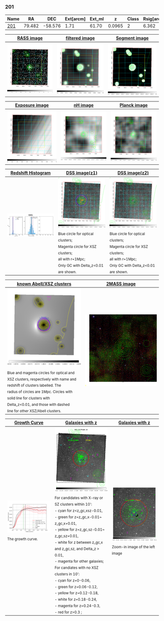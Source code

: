 <div STYLE="page-break-after: always;"></div>

### 201

|Name          |RA          |DEC      | Ext[arcm] | Ext_ml | z    | Class| Rsig[arcmin] | CRsig[c/s] | CR500[c/s] | R500[Mpc] |L500[erg/s]|F500[erg/s/cm^2]| M500[Msun]|Tx[keV]|beta|GC(XSZ,Delta_z<0.01)| GC(OPT,Delta_z<0.01)|GC|alias|
|--------------|------------|------------|---|---|-----------|--------|------|------|----|----|----|----|----|----|----|----|----|----|---|
|[201](script/201.md)     | 79.482       | -58.576       | 1.71    | 61.70   | 0.0965 | 2   | 6.362 |0.131 |0.135 |0.810 |6.101e+43 |2.597e-12 |1.658e+14 |3.014 |3.000 |Tar, |Wen, |Tar, |t041|

|[RASS image](../image/201/201_img.pdf)|[filtered image](../image/201/201_fil.pdf)|[Segment image](../image/201/201_seg.pdf)|
|-------------------|--------------------|-------------------|
| <img src="../image/201/201_img.png" width="300">  | <img src="../image/201/201_fil.png" width="300">   | <img src="../image/201/201_seg.png" width="300">  |

|[Exposure image](../image/201/201_mex.pdf)| [nH image](../image/201/201_nh.pdf)| [Planck image](../image/201/201_p.pdf)|
|-------------------|--------------------|-------------------|
|<img src="../image/201/201_mex.png" width="300">   | <img src="../image/201/201_nh.png" width="300">    | <img src="../image/201/201_p.png" width="300"> |

|[Redshift Histogram](../image/201/201_zg.pdf) | [DSS image(z1)](../image/201/201_dss_z1.pdf)      |  [DSS image(z2)](../image/201/201_dss_z2.pdf)    |
|-------------------|--------------------|-------------------|
|<img src="../image/201/201_zg.png" width="300"> |<img src="../image/201/201_dss_z1.png" width="300"> <sub><br>Blue circle for optical clusters; <br>Magenta circle for XSZ clusters; <br>all with r=1Mpc; <br>Only GC with Delta_z<0.01 are shown. </sub>| <img src="../image/201/201_dss_z2.png" width="300"><sub><br>Blue circle for optical clusters; <br>Magenta circle for XSZ clusters; <br>all with r=1Mpc; <br>Only GC with Delta_z<0.01 are shown. </sub> |

|[known Abell/XSZ clusters](../image/201/201_m.pdf) | [2MASS image](../image/201/201_2mass.pdf)      |
|-------------------|-------------------|
|<img src=../image/201/201_m.png width="300"> <sub><br>Blue and magenta circles for optical and <br>XSZ clusters, respectively with name and <br>redshift of clusters labelled. The <br>radius of circles are 1Mpc. Circles with <br>solid line for clusters with <br>Delta_z<0.01, and those with dashed <br>line for other XSZ/Abell clusters.        </sub>|<img src="../image/201/201_2mass.png" width="300">  |

|[Growth Curve](../image/201/201_gca_all.png) |[Galaxies with z](../image/201/201_opt_ned.pdf) |[Galaxies with z](../image/201/201_opt_ned_zoom.pdf) |
|-------------------|-------------------|-------------------|
| <img src="../image/201/201_gca_all.png" width="300"> <sub><br>The growth curve.</sub>| <img src=../image/201/201_opt_ned.png width="300"> <br><sub> For candidates with X-ray or SZ clusters within 10': <br> - cyan for z<z_gc,xsz-0.01, <br> - green for z=z_gc,x-0.01~ z_gc,x+0.01, <br> - yellow for z=z_gc,sz-0.01~ z_gc,sz+0.01, <br> - white for z between z_gc,x and z_gc,sz, and Delta_z > 0.01, <br> - magenta for other galaxies; <br>For candiates with no XSZ clusters in 10': <br> - cyan for z=0-0.06, <br> - green for z=0.06-0.12, <br> - yellow for z=0.12-0.18, <br> - white for z=0.18-0.24, <br> - magenta for z=0.24-0.3, <br> - red for z>0.3 ;  </sub>|<img src=../image/201/201_opt_ned_zoom.png width="300">  <br><sub> Zoom-in image of the left image</sub>|





